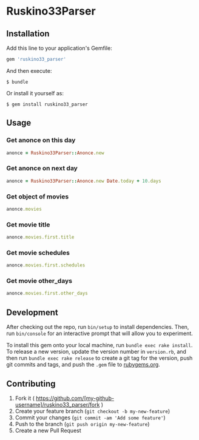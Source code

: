 # Ruskino33Parser

## Installation

Add this line to your application's Gemfile:

```ruby
gem 'ruskino33_parser'
```

And then execute:

    $ bundle

Or install it yourself as:

    $ gem install ruskino33_parser

## Usage

### Get anonce on this day
```ruby
anonce = Ruskino33Parser::Anonce.new
```

### Get anonce on next day
```ruby
anonce = Ruskino33Parser::Anonce.new Date.today + 10.days
```

### Get object of movies
```ruby
anonce.movies
```

### Get movie title
```ruby
anonce.movies.first.title
```

### Get movie schedules
```ruby
anonce.movies.first.schedules
```

### Get movie other_days
```ruby
anonce.movies.first.other_days
```

## Development

After checking out the repo, run `bin/setup` to install dependencies. Then, run `bin/console` for an interactive prompt that will allow you to experiment.

To install this gem onto your local machine, run `bundle exec rake install`. To release a new version, update the version number in `version.rb`, and then run `bundle exec rake release` to create a git tag for the version, push git commits and tags, and push the `.gem` file to [rubygems.org](https://rubygems.org).

## Contributing

1. Fork it ( https://github.com/[my-github-username]/ruskino33_parser/fork )
2. Create your feature branch (`git checkout -b my-new-feature`)
3. Commit your changes (`git commit -am 'Add some feature'`)
4. Push to the branch (`git push origin my-new-feature`)
5. Create a new Pull Request
